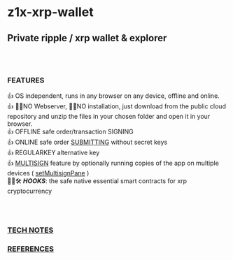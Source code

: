# z1x-xrp-wallet
## Private ripple / xrp wallet & explorer<br/>

<br/><br/>
### FEATURES

 👍 OS independent, runs in any browser on any device, offline and online.<br/>
 👍 🚫❌NO Webserver, 🚫❌NO installation, just download from the public cloud repository and unzip the files in your chosen folder and open it in your browser.<br/>
 👍 OFFLINE safe order/transaction SIGNING<br/>
 👍 ONLINE safe order [SUBMITTING](https://github.com/f1f47a23/z1x-xrp-wallet/blob/main/docs/screenshot-Payment.jpg) without secret keys<br/>
 👍 REGULARKEY alternative key<br/>
 👍 [MULTISIGN](https://github.com/f1f47a23/z1x-xrp-wallet/blob/main/docs/z1x-wallet-multisig.jpg) feature by optionally running copies of the app on multiple devices ( [setMultisignPane](https://github.com/f1f47a23/z1x-xrp-wallet/blob/main/docs/screenshot-SetMultisign.jpg) )<br/>
 🚧👷🛠️ ***HOOKS***: the safe native essential smart contracts for xrp cryptocurrency<br/>

<br/><br/>
### [TECH NOTES](https://github.com/f1f47a23/z1x-xrp-wallet/blob/main/docs/technotes.md)

### [REFERENCES](https://github.com/f1f47a23/z1x-xrp-wallet/blob/main/docs/awesome-references.md)








